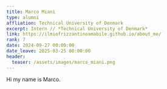 ```yaml
---
title: Marco Miani
type: alumni
affliation: Technical University of Denmark 
excerpt: Intern // *Technical University of Denmark*
link: https://ilmiofrizzantinoamabile.github.io/about_me/
rank: 7
date: 2024-09-27 00:00:00
date_leave: 2025-03-25 00:00:00
header:
  teaser: /assets/images/marco_miani.png
---
```


Hi my name is Marco.
